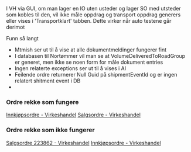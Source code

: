 I VH via GUI, om man lager en IO uten usteder og lager SO med utsteder som kobles til den, vil ikke måle oppdrag og transport oppdrag generers eller vises i 'Transportklart' tabben. Dette virker når auto testene går derimot

Funn så langt
- Mtmish ser ut til å vise at alle dokumentmeldinger fungerer fint
- I databasen til Nortømmer vil man se at VolumeDeliveredToRoadGroup er generet, men ikke se noen form for måle dokument entries
- Ingen relaterte exceptions ser ut til å vises i AI 
- Feilende ordre returnerer Null Guid på shipmentEventId og er ingen relatert shitment event i DB
- 



### Ordre rekke som fungere
[Innkjøpsordre - Virkeshandel](https://nortommer.utv.vsys.no/vhx/purchases/fee748a6-42eb-4917-9f84-b27f5dc68e2f?tab=ready-to-ship)
[Salgsordre - Virkeshandel](https://nortommer.utv.vsys.no/vhx/sales/18f486ec-caea-43ed-8791-38c7b696052a?tab=locations)

### Ordre rekke som ikke fungerer
[Salgsordre 223862 - Virkeshandel](https://nortommer.utv.vsys.no/vhx/sales/0cd14113-93c0-4825-b973-3632a2a40385)
[Innkjøpsordre - Virkeshandel](https://nortommer.utv.vsys.no/vhx/purchases/573cc1c6-336a-46ad-8564-28bb56ed3a65)
